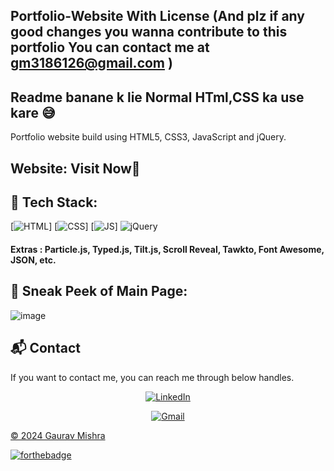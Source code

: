 ## Portfolio-Website With License  (And plz if any good changes you wanna contribute to this portfolio You can contact me at gm3186126@gmail.com )

## Readme banane k lie Normal HTml,CSS ka use kare 😅   


Portfolio website build using HTML5, CSS3, JavaScript and jQuery.

<h2> Website:  
Visit Now🚀
</h2> 

## 📌 Tech Stack:
[![HTML](https://img.shields.io/badge/html5%20-%23E34F26.svg?&style=for-the-badge&logo=html5&logoColor=white)]
[![CSS](https://img.shields.io/badge/css3%20-%231572B6.svg?&style=for-the-badge&logo=css3&logoColor=white)]
[![JS](https://img.shields.io/badge/javascript%20-%23323330.svg?&style=for-the-badge&logo=javascript&logoColor=%23F7DF1E)]
<img alt="jQuery" src="https://img.shields.io/badge/jquery-%230769AD.svg?style=for-the-badge&logo=jquery&logoColor=white"/>

#### Extras : Particle.js, Typed.js, Tilt.js, Scroll Reveal, Tawkto, Font Awesome, JSON, etc.

## 📌 Sneak Peek of Main Page:
![image](https://github.com/user-attachments/assets/f0ff1eae-d2a8-42c1-bc7f-3d9044f7b9d6)


<h2>📬 Contact</h2>

If you want to contact me, you can reach me through below handles.

<div align="center">


<a  href="https://www.linkedin.com/in/gaurav-kumar-mishra-7707821b2/" target="_blank"><img alt="LinkedIn" src="https://img.shields.io/badge/linkedin%20-%230077B5.svg?&style=for-the-badge&logo=linkedin&logoColor=white" /></a>

<a href="mailto:gm3186126@gmail.com"><img  alt="Gmail" src="https://img.shields.io/badge/Gmail-D14836?style=for-the-badge&logo=gmail&logoColor=white" />
</div>

© 2024 Gaurav Mishra


[![forthebadge](https://forthebadge.com/images/badges/built-with-love.svg)](https://forthebadge.com)
